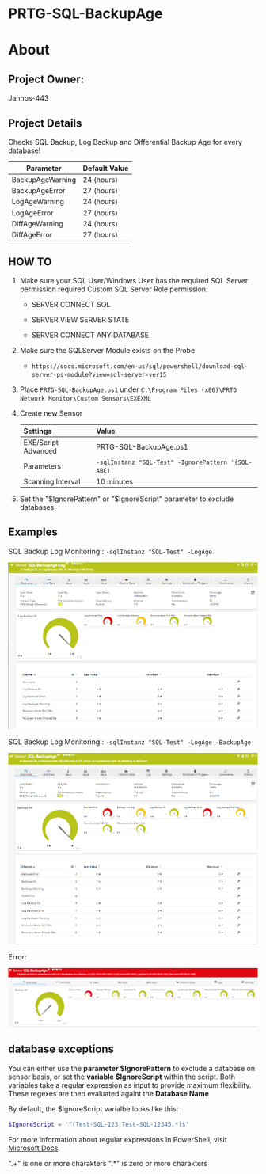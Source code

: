 # PRTG-SQL-BackupAge
# About

## Project Owner:

Jannos-443

## Project Details

Checks SQL Backup, Log Backup and Differential Backup Age for every database!

| Parameter | Default Value |
| --- | --- |
| BackupAgeWarning | 24 (hours) |
| BackupAgeError | 27 (hours) |
| LogAgeWarning | 24 (hours) |
| LogAgeError | 27 (hours) |
| DiffAgeWarning | 24 (hours) |
| DiffAgeError | 27 (hours) |


## HOW TO
1. Make sure your SQL User/Windows User has the required SQL Server permission
   required Custom SQL Server Role permission:
   
   - SERVER	CONNECT SQL
   
   - SERVER	VIEW SERVER STATE
   
   - SERVER	CONNECT ANY DATABASE

2. Make sure the SQLServer Module exists on the Probe
   - `https://docs.microsoft.com/en-us/sql/powershell/download-sql-server-ps-module?view=sql-server-ver15`

3. Place `PRTG-SQL-BackupAge.ps1` under `C:\Program Files (x86)\PRTG Network Monitor\Custom Sensors\EXEXML`

4. Create new Sensor

   | Settings | Value |
   | --- | --- |
   | EXE/Script Advanced | PRTG-SQL-BackupAge.ps1 |
   | Parameters | `-sqlInstanz "SQL-Test" -IgnorePattern '(SQL-ABC)'` |
   | Scanning Interval | 10 minutes |


5. Set the "$IgnorePattern" or "$IgnoreScript" parameter to exclude databases



## Examples
SQL Backup Log Monitoring : `-sqlInstanz "SQL-Test" -LogAge`

![PRTG-SQL-BackupAge](media/log.png)

SQL Backup Log Monitoring : `-sqlInstanz "SQL-Test" -LogAge -BackupAge`

![PRTG-SQL-BackupAge](media/backup_und_log.png)

Error:

![PRTG-SQL-BackupAge](media/error.png)


database exceptions
------------------
You can either use the **parameter $IgnorePattern** to exclude a database on sensor basis, or set the **variable $IgnoreScript** within the script. Both variables take a regular expression as input to provide maximum flexibility. These regexes are then evaluated againt the **Database Name**

By default, the $IgnoreScript varialbe looks like this:

```powershell
$IgnoreScript = '^(Test-SQL-123|Test-SQL-12345.*)$' 
```

For more information about regular expressions in PowerShell, visit [Microsoft Docs](https://docs.microsoft.com/en-us/powershell/module/microsoft.powershell.core/about/about_regular_expressions).

".+" is one or more charakters
".*" is zero or more charakters